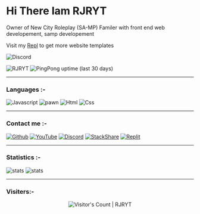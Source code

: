 <h1>Hi There Iam RJRYT </h1>

<p>Owner of New City Roleplay (SA-MP) Familer with front end web developement, samp developement</p>

<p>Visit my <a href='https://replit.com/@somaliyo'>Repl</a> to get more website templates</p>


![Discord](https://img.shields.io/discord/772386831433859112?color=%2355f8&label=NCRP%20&logo=r&logoColor=%23f52277&style=plastic)


![RJRYT](https://img.shields.io/badge/RJRYT%20-Owner%20of%20New%20City%20Roleplay%20-green)
![PingPong uptime (last 30 days)](https://img.shields.io/pingpong/uptime/sp_2e80bc00b6054faeb2b87e2464be337e?color=%23ff66ff&label=Updates%20&logo=r&logoColor=%23ff3366&style=plastic)

-----

<h3>Languages :-</h3>

![Javascript](https://img.shields.io/badge/Javascript%20-75.00%25-yellow)
![pawn](https://img.shields.io/badge/Pawn-95.00%25-orange)
![Html](https://img.shields.io/badge/HTML-95.05%25-brightgreen)
![Css](https://img.shields.io/badge/CSS-65.00%25-blue)

-----

<h3>Contact me :-</h3>

<a href='https://github.com/RJRYT' target="_blank"><img alt='Github' src='https://img.shields.io/badge/RJRYT-100000?style=social&logo=Github&logoColor=010818&labelColor=black&color=black'/></a>
<a href='https://m.youtube.com/channel/UCHbfnbCUy3eKoIDmln6jnnw' target="_blank"><img alt='YouTube' src='https://img.shields.io/badge/RJRYT-100000?style=social&logo=YouTube&logoColor=ED1F14&labelColor=C2D3D0&color=13CAE7'/></a>
<a href='https://discord.com/channels/@me/840554324160544789' target="_blank"><img alt='Discord' src='https://img.shields.io/badge/RJRYT-100000?style=social&logo=Discord&logoColor=1A54D3&labelColor=black&color=black'/></a>
<a href='https://rjryt.tech/' target="_blank"><img alt='StackShare' src='https://img.shields.io/badge/RJRYT_OFFICIAL -100000?style=social&logo=StackShare&logoColor=3F9AD3&labelColor=7F3C3C&color=623D3D'/></a>
<a href='https://replit.com/@somaliyo' target="_blank"><img alt='Replit' src='https://img.shields.io/badge/Somaliyo-100000?style=social&logo=Replit&logoColor=320B0B&labelColor=black&color=black'/></a>

-----

<h3>Statistics :-</h3>

![stats](https://github-readme-stats.vercel.app/api/top-langs/?username=RJRYT&theme=blue-green)
![stats](https://github-readme-stats.vercel.app/api?username=RJRYT&theme=blue-green)

-----

<h3>Visiters:-</h3>

<p align="center"><img src="https://profile-counter.glitch.me/RJRYT/count.svg" alt="Visitor's Count | RJRYT" /></p>
<br/>
